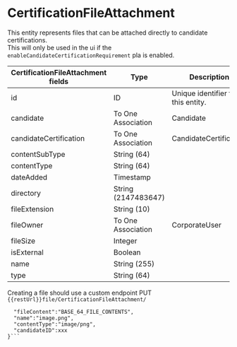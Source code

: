 # CertificationFileAttachment

This entity represents files that can be attached directly to candidate certifications.  
This will only be used in the ui if the `enableCandidateCertificationRequirement` pla is enabled.

<table>
 <colgroup>
 <col width="20%" />
 <col width="20%" />
 <col width="20%" />
 <col width="20%" />
 <col width="20%" />
 </colgroup>
 <thead>
 <tr class="header">
 <th>CertificationFileAttachment fields</th>
 <th>Type</th>
 <th>Description</th>
 <th>Not null</th>
 <th>Read-only</th>
 </tr>
 </thead>
 <tbody>
 <tr class="even">
 <td>id</td>
 <td>ID</td>
 <td>Unique identifier for this entity.</td>
 <td>X</td>
 <td>X</td>
 </tr>
<tr class="odd">
 <td>candidate</td>
 <td>To One Association</td>
 <td>Candidate</td>
 <td>X</td>
 <td></td>
 </tr>
<tr class="even">
 <td>candidateCertification</td>
 <td>To One Association</td>
 <td>CandidateCertification</td>
 <td></td>
 <td></td>
 </tr>
<tr class="odd">
 <td>contentSubType</td>
 <td>String (64)</td>
 <td></td>
 <td></td>
 <td></td>
 </tr>
<tr class="even">
 <td>contentType</td>
 <td>String (64)</td>
 <td></td>
 <td></td>
 <td></td>
 </tr>
<tr class="odd">
 <td>dateAdded</td>
 <td>Timestamp</td>
 <td></td>
 <td></td>
 <td></td>
 </tr>
<tr class="even">
 <td>directory</td>
 <td>String (2147483647)</td>
 <td></td>
 <td></td>
 <td></td>
 </tr>
<tr class="odd">
 <td>fileExtension</td>
 <td>String (10)</td>
 <td></td>
 <td></td>
 <td></td>
 </tr>
<tr class="even">
 <td>fileOwner</td>
 <td>To One Association</td>
 <td>CorporateUser</td>
 <td></td>
 <td></td>
 </tr>
<tr class="odd">
 <td>fileSize</td>
 <td>Integer</td>
 <td></td>
 <td></td>
 <td></td>
 </tr>
<tr class="even">
 <td>isExternal</td>
 <td>Boolean</td>
 <td></td>
 <td></td>
 <td></td>
 </tr>
<tr class="odd">
 <td>name</td>
 <td>String (255)</td>
 <td></td>
 <td>X</td>
 <td></td>
 </tr>
<tr class="even">
 <td>type</td>
 <td>String (64)</td>
 <td></td>
 <td></td>
 <td></td>
 </tr>
 </tbody>
</table>


Creating a file should use a custom endpoint
PUT `{{restUrl}}file/CertificationFileAttachment/`
```{
  "fileContent":"BASE_64_FILE_CONTENTS",
  "name":"image.png",
  "contentType":"image/png",
  "candidateID":xxx
}```
